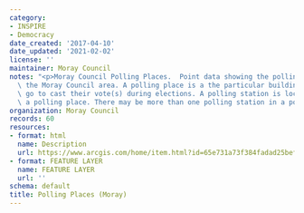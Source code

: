 ```yaml
---
category:
- INSPIRE
- Democracy
date_created: '2017-04-10'
date_updated: '2021-02-02'
license: ''
maintainer: Moray Council
notes: "<p>Moray Council Polling Places.  Point data showing the polling\_places for\
  \ the Moray Council area. A polling place is a the particular building where people\
  \ go to cast their vote(s) during elections. A polling station is located within\
  \ a polling place. There may be more than one polling station in a polling place.</p>"
organization: Moray Council
records: 60
resources:
- format: html
  name: Description
  url: https://www.arcgis.com/home/item.html?id=65e731a73f384fadad25bef39fdcc342
- format: FEATURE LAYER
  name: FEATURE LAYER
  url: ''
schema: default
title: Polling Places (Moray)
---
```

